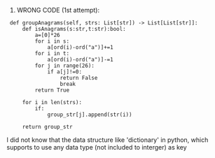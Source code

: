    1. WRONG CODE (1st attempt): 
   ``` 
    def groupAnagrams(self, strs: List[str]) -> List[List[str]]:
        def isAnagrams(s:str,t:str):bool:
            a=[0]*26
            for i in s:
                a[ord(i)-ord("a")]+=1
            for i in t:
                a[ord(i)-ord("a")]-=1
            for j in range(26):
                if a[j]!=0:
                    return False
                    break
            return True
         
        for i in len(strs):
            if:
                group_str[j].append(str(i))
        
        return group_str
   ```
   
   I did not know that the data structure like 'dictionary' in python, which supports to use any data type (not included to interger) as key
